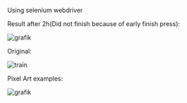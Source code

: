 Using selenium webdriver 

Result after 2h(Did not finish because of early finish press):

![grafik](https://github.com/Julian-Mostbauer/Gartic_Phone_Bot/assets/146772868/24a431e3-d030-4209-a7c3-a9206eb22fe7)

Original:

![train](https://github.com/Julian-Mostbauer/Gartic_Phone_Bot/assets/146772868/a1a74038-a392-4710-a67a-030ea97521dc)

Pixel Art examples:

![grafik](https://github.com/Julian-Mostbauer/Gartic_Phone_Bot/assets/146772868/7ec1d9c9-90a9-4487-9e5c-135526a1d4d9)
